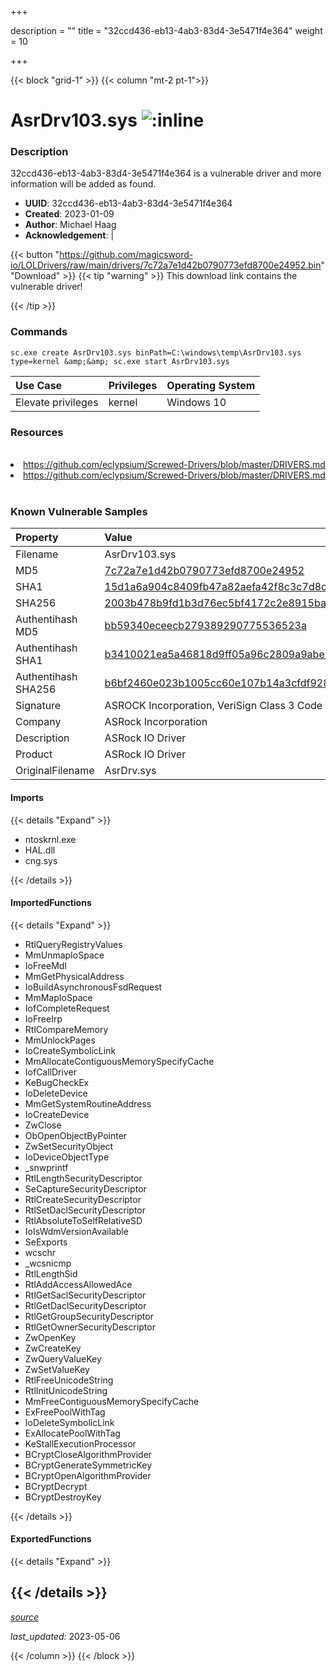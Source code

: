 +++

description = ""
title = "32ccd436-eb13-4ab3-83d4-3e5471f4e364"
weight = 10

+++


{{< block "grid-1" >}}
{{< column "mt-2 pt-1">}}


# AsrDrv103.sys ![:inline](/images/twitter_verified.png) 


### Description

32ccd436-eb13-4ab3-83d4-3e5471f4e364 is a vulnerable driver and more information will be added as found.
- **UUID**: 32ccd436-eb13-4ab3-83d4-3e5471f4e364
- **Created**: 2023-01-09
- **Author**: Michael Haag
- **Acknowledgement**:  | [](https://twitter.com/)

{{< button "https://github.com/magicsword-io/LOLDrivers/raw/main/drivers/7c72a7e1d42b0790773efd8700e24952.bin" "Download" >}}
{{< tip "warning" >}}
This download link contains the vulnerable driver!

{{< /tip >}}

### Commands

```
sc.exe create AsrDrv103.sys binPath=C:\windows\temp\AsrDrv103.sys type=kernel &amp;&amp; sc.exe start AsrDrv103.sys
```

| Use Case | Privileges | Operating System | 
|:---- | ---- | ---- |
| Elevate privileges | kernel | Windows 10 |

### Resources
<br>
<li><a href=" https://github.com/eclypsium/Screwed-Drivers/blob/master/DRIVERS.md"> https://github.com/eclypsium/Screwed-Drivers/blob/master/DRIVERS.md</a></li>
<li><a href="https://github.com/eclypsium/Screwed-Drivers/blob/master/DRIVERS.md">https://github.com/eclypsium/Screwed-Drivers/blob/master/DRIVERS.md</a></li>
<br>

### Known Vulnerable Samples

| Property           | Value |
|:-------------------|:------|
| Filename           | AsrDrv103.sys |
| MD5                | [7c72a7e1d42b0790773efd8700e24952](https://www.virustotal.com/gui/file/7c72a7e1d42b0790773efd8700e24952) |
| SHA1               | [15d1a6a904c8409fb47a82aefa42f8c3c7d8c370](https://www.virustotal.com/gui/file/15d1a6a904c8409fb47a82aefa42f8c3c7d8c370) |
| SHA256             | [2003b478b9fd1b3d76ec5bf4172c2e8915babbbee7ad1783794acbf8d4c2519d](https://www.virustotal.com/gui/file/2003b478b9fd1b3d76ec5bf4172c2e8915babbbee7ad1783794acbf8d4c2519d) |
| Authentihash MD5   | [bb59340eceecb279389290775536523a](https://www.virustotal.com/gui/search/authentihash%253Abb59340eceecb279389290775536523a) |
| Authentihash SHA1  | [b3410021ea5a46818d9ff05a96c2809a9abe8e4a](https://www.virustotal.com/gui/search/authentihash%253Ab3410021ea5a46818d9ff05a96c2809a9abe8e4a) |
| Authentihash SHA256| [b6bf2460e023b1005cc60e107b14a3cfdf9284cc378a086d92e5dcdf6e432e2c](https://www.virustotal.com/gui/search/authentihash%253Ab6bf2460e023b1005cc60e107b14a3cfdf9284cc378a086d92e5dcdf6e432e2c) |
| Signature         | ASROCK Incorporation, VeriSign Class 3 Code Signing 2010 CA, VeriSign   |
| Company           | ASRock Incorporation |
| Description       | ASRock IO Driver |
| Product           | ASRock IO Driver |
| OriginalFilename  | AsrDrv.sys |


#### Imports
{{< details "Expand" >}}
* ntoskrnl.exe
* HAL.dll
* cng.sys

{{< /details >}}
#### ImportedFunctions
{{< details "Expand" >}}
* RtlQueryRegistryValues
* MmUnmapIoSpace
* IoFreeMdl
* MmGetPhysicalAddress
* IoBuildAsynchronousFsdRequest
* MmMapIoSpace
* IofCompleteRequest
* IoFreeIrp
* RtlCompareMemory
* MmUnlockPages
* IoCreateSymbolicLink
* MmAllocateContiguousMemorySpecifyCache
* IofCallDriver
* KeBugCheckEx
* IoDeleteDevice
* MmGetSystemRoutineAddress
* IoCreateDevice
* ZwClose
* ObOpenObjectByPointer
* ZwSetSecurityObject
* IoDeviceObjectType
* _snwprintf
* RtlLengthSecurityDescriptor
* SeCaptureSecurityDescriptor
* RtlCreateSecurityDescriptor
* RtlSetDaclSecurityDescriptor
* RtlAbsoluteToSelfRelativeSD
* IoIsWdmVersionAvailable
* SeExports
* wcschr
* _wcsnicmp
* RtlLengthSid
* RtlAddAccessAllowedAce
* RtlGetSaclSecurityDescriptor
* RtlGetDaclSecurityDescriptor
* RtlGetGroupSecurityDescriptor
* RtlGetOwnerSecurityDescriptor
* ZwOpenKey
* ZwCreateKey
* ZwQueryValueKey
* ZwSetValueKey
* RtlFreeUnicodeString
* RtlInitUnicodeString
* MmFreeContiguousMemorySpecifyCache
* ExFreePoolWithTag
* IoDeleteSymbolicLink
* ExAllocatePoolWithTag
* KeStallExecutionProcessor
* BCryptCloseAlgorithmProvider
* BCryptGenerateSymmetricKey
* BCryptOpenAlgorithmProvider
* BCryptDecrypt
* BCryptDestroyKey

{{< /details >}}
#### ExportedFunctions
{{< details "Expand" >}}

{{< /details >}}
-----



[*source*](https://github.com/magicsword-io/LOLDrivers/tree/main/yaml/32ccd436-eb13-4ab3-83d4-3e5471f4e364.yaml)

*last_updated:* 2023-05-06








{{< /column >}}
{{< /block >}}
